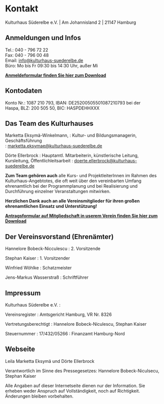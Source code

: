 # Kontakt

Kulturhaus Süderelbe e.V. | Am Johannisland 2 | 21147 Hamburg

## Anmeldungen und Infos

Tel.: 040 - 796 72 22  
Fax: 040 - 796 00 48  
Email: <info@kulturhaus-suederelbe.de>  
Büro: Mo bis Fr 09:30 bis 14:30 Uhr, außer Mi

[**Anmeldeformular finden Sie hier zum
Download**](/downloads/Kursanm_14.pdf)

## Kontodaten

Konto Nr.: 1087 210 793, IBAN: DE25200505501087210793 bei der  
Haspa, BLZ: 200 505 50, BIC: HASPDEHHXXX

## Das Team des Kulturhauses

Marketta Eksymä-Winkelmann, 
:   Kultur- und Bildungsmanagerin, Geschäftsführung  
:   <marketta.eksymae@kulturhaus-suederelbe.de>

Dörte Ellerbrock
:   Hauptamtl. Mitarbeiterin, künstlerische Leitung, Kursleitung,
    Öffentlichleitsarbeit
:   <doerte.ellerbrock@kulturhaus-suederelbe.de>

**Zum Team gehören auch** alle Kurs- und ProjektleiterInnen im Rahmen
des Kulturhaus-Angebtotes, die oft weit über den vereinbarten Umfang
ehrenamtlich bei der Programmplanung und bei Realisierung und
Durchführung einzelner Veranstaltungen mitwirken.

**Herzlichen Dank auch an alle Vereinsmitglieder für ihren großen
ehrenamtlichen Einsatz und Unterstützung!**

[**Antragsformular auf Mitgliedschaft in userem Verein finden Sie hier
zum Download**](/downloads/Beitritserkl$C3$A4rung_Einz_aktuell.pdf)

## Der Vereinsvorstand (Ehrenämter)

Hannelore Bobeck-Nicculescu
:   2\. Vorsitzende

Stephan Kaiser
:   1\. Vorsitzender

Winfried Wöhlke
:   Schatzmeister

Jens-Markus Wasserstraß
:   Schriftführer

## Impressum

Kulturhaus Süderelbe e.V.
:   

Vereinsregister
:   Amtsgericht Hamburg, VR Nr. 8326

Vertretungsberechtigt
:   Hannelore Bobeck-Niculescu, Stephan Kaiser

Steuernummer
:   17/432/05266
:   Finanzamt Hamburg-Nord

## Webseite

Leila Marketta Eksymä und Dörte Ellerbrock

Verantwortlich im Sinne des Pressegesetzes: Hannelore Bobeck-Niculsecu,
Stephan Kaiser

Alle Angaben auf dieser Internetseite dienen nur der Information. Sie
erheben weder Anspruch auf Vollständigkeit, noch auf Richtigkeit.
Änderungen bleiben vorbehalten.

